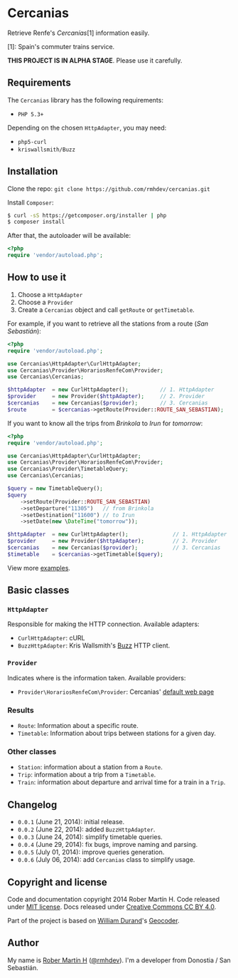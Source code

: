 # Cercanias

Retrieve Renfe's *Cercanías*[1] information easily.

[1]: Spain's commuter trains service.

**THIS PROJECT IS IN ALPHA STAGE**. Please use it carefully.

## Requirements

The `Cercanias` library has the following requirements:

- `PHP 5.3+`

Depending on the chosen `HttpAdapter`, you may need:

- `php5-curl`
- `kriswallsmith/Buzz`

## Installation

Clone the repo: `git clone https://github.com/rmhdev/cercanias.git`

Install `Composer`:

``` bash
$ curl -sS https://getcomposer.org/installer | php
$ composer install
```

After that, the autoloader will be available:

``` php
<?php
require 'vendor/autoload.php';
```

## How to use it

1. Choose a `HttpAdapter`
2. Choose a `Provider`
3. Create a `Cercanias` object and call `getRoute` or `getTimetable`.

For example, if you want to retrieve all the stations from a route (*San Sebastián*):

``` php
<?php
require 'vendor/autoload.php';

use Cercanias\HttpAdapter\CurlHttpAdapter;
use Cercanias\Provider\HorariosRenfeCom\Provider;
use Cercanias\Cercanias;

$httpAdapter  = new CurlHttpAdapter();          // 1. HttpAdapter
$provider     = new Provider($httpAdapter);     // 2. Provider
$cercanias    = new Cercanias($provider);       // 3. Cercanias
$route        = $cercanias->getRoute(Provider::ROUTE_SAN_SEBASTIAN);
```

If you want to know all the trips from *Brinkola* to *Irun* for *tomorrow*:

``` php
<?php
require 'vendor/autoload.php';

use Cercanias\HttpAdapter\CurlHttpAdapter;
use Cercanias\Provider\HorariosRenfeCom\Provider;
use Cercanias\Provider\TimetableQuery;
use Cercanias\Cercanias;

$query = new TimetableQuery();
$query
    ->setRoute(Provider::ROUTE_SAN_SEBASTIAN)
    ->setDeparture("11305")   // from Brinkola
    ->setDestination("11600") // to Irun
    ->setDate(new \DateTime("tomorrow"));

$httpAdapter  = new CurlHttpAdapter();              // 1. HttpAdapter
$provider     = new Provider($httpAdapter);         // 2. Provider
$cercanias    = new Cercanias($provider);           // 3. Cercanias
$timetable    = $cercanias->getTimetable($query);
```

View more [examples](examples).

## Basic classes

### `HttpAdapter`

Responsible for making the HTTP connection. Available adapters:

- `CurlHttpAdapter`: cURL
- `BuzzHttpAdapter`: Kris Wallsmith's [Buzz] HTTP client.

### `Provider`

Indicates where is the information taken. Available providers:

- `Provider\HorariosRenfeCom\Provider`: Cercanias' [default web page]

### Results

- `Route`: Information about a specific route.
- `Timetable`: Information about trips between stations for a given day.

### Other classes

- `Station`: information about a station from a `Route`.
- `Trip`: information about a trip from a `Timetable`.
- `Train`: information about departure and arrival time for a train in a `Trip`.

## Changelog

* `0.0.1` (June 21, 2014): initial release.
* `0.0.2` (June 22, 2014): added `BuzzHttpAdapter`.
* `0.0.3` (June 24, 2014): simplify timetable queries.
* `0.0.4` (June 29, 2014): fix bugs, improve naming and parsing.
* `0.0.5` (July 01, 2014): improve queries generation.
* `0.0.6` (July 06, 2014): add `Cercanias` class to simplify usage.

## Copyright and license

Code and documentation copyright 2014 Rober Martín H.
Code released under [MIT license](LICENSE).
Docs released under [Creative Commons CC BY 4.0][].

Part of the project is based on [William Durand]'s [Geocoder][].

## Author

My name is [Rober Martín H][] ([@rmhdev][]). I'm a developer from Donostia / San Sebastián.

[Buzz]: https://github.com/kriswallsmith/Buzz
[default web page]: http://www.renfe.com/viajeros/cercanias/
[Creative Commons CC BY 4.0]: http://creativecommons.org/licenses/by/4.0/
[William Durand]: http://williamdurand.fr/
[Geocoder]: https://github.com/geocoder-php/Geocoder
[Rober Martín H]: http://rmhdev.net/
[@rmhdev]: http://twitter.com/rmhdev
